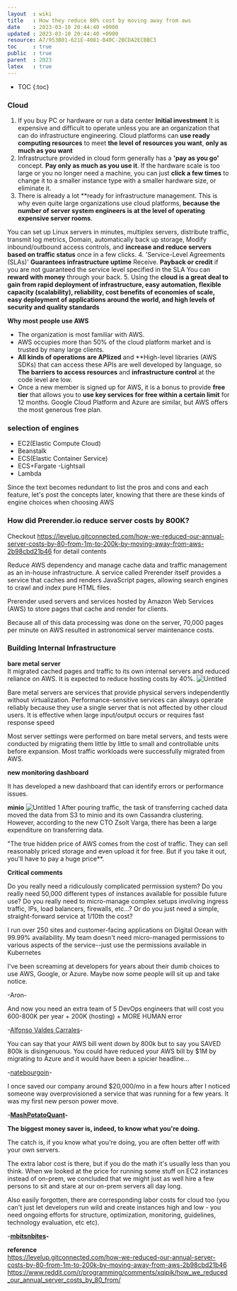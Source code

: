 ```yaml
---
layout  : wiki
title   : How they reduce 80% cost by moving away from aws
date    : 2023-03-10 20:44:40 +0900
updated : 2023-03-10 20:44:40 +0900
resource: A7/953B01-621E-4081-B40C-2BCDA2ECBBC3
toc     : true
public  : true
parent  : 2023
latex   : true
---
```

* TOC
  {:toc}

### **Cloud**
1. If you buy PC or hardware or run a data center **Initial investment** It is expensive and difficult to operate unless you are an organization that can do infrastructure engineering. Cloud platforms can **use ready computing resources** to meet **the level of resources you want**, **only as much as you want**
2. Infrastructure provided in cloud form generally has a **'pay as you go'** concept. **Pay only as much as you use it**. If the hardware scale is too large or you no longer need a machine, you can just **click a few times** to change it to a smaller instance type with a smaller hardware size, or eliminate it.
3. There is already a lot **ready for infrastructure management. This is why even quite large organizations use cloud platforms, **because the number of server system engineers is at the level of operating expensive server rooms**.

You can set up Linux servers in minutes, multiplex servers, distribute traffic, transmit log metrics, Domain, automatically back up storage, Modify inbound/outbound access controls, and **increase and reduce servers based on traffic status** once in a few clicks.
4. 'Service-Level Agreements (SLAs)' **Guarantees infrastructure uptime**
   Receive. **Payback or credit** if you are not guaranteed the service level specified in the SLA
   You can **reward with money** through your back.
5. Using the **cloud is a great deal to gain from rapid deployment of infrastructure, easy automation, flexible capacity (scalability), reliability, cost benefits of economies of scale, easy deployment of applications around the world, and high levels of security and quality standards**

**Why most people use AWS**

- The organization is most familiar with AWS.
- AWS occupies more than 50% of the cloud platform market and is trusted by many large clients.
- **All kinds of operations are APIized** and **High-level libraries (AWS SDKs) that can access these APIs are well developed by language, so **The barriers to access resources** and **infrastructure control** at the code level are low.
- Once a new member is signed up for AWS, it is a bonus to provide **free tier** that allows you to **use key services for free within a certain limit** for 12 months. Google Cloud Platform and Azure are similar, but AWS offers the most generous free plan.

### selection of engines

- EC2(Elastic Compute Cloud)
- Beanstalk
- ECS(Elastic Container Service)
- ECS+Fargate
  -Lightsail
- Lambda

Since the text becomes redundant to list the pros and cons and each feature, let's post the concepts later, knowing that there are these kinds of engine choices when choosing AWS

### How did Prerender.io reduce server costs by 800K?

Checkout https://levelup.gitconnected.com/how-we-reduced-our-annual-server-costs-by-80-from-1m-to-200k-by-moving-away-from-aws-2b98cbd21b46 for detail contents

Reduce AWS dependency and manage cache data and traffic management as an in-house infrastructure. A service called Prerender itself provides a service that caches and renders JavaScript pages, allowing search engines to crawl and index pure HTML files.

Prerender used servers and services hosted by Amazon Web Services (AWS) to store pages that cache and render for clients.

Because all of this data processing was done on the server, 70,000 pages per minute on AWS resulted in astronomical server maintenance costs.

### Building Internal Infrastructure

**bare metal server**  
It migrated cached pages and traffic to its own internal servers and reduced reliance on AWS. It is expected to reduce hosting costs by 40%.
![Untitled](https://user-images.githubusercontent.com/72185011/208582361-d146f9d3-d90a-43f0-aba7-e28d3fe9e39f.png)

Bare metal servers are services that provide physical servers independently without virtualization. Performance-sensitive services can always operate reliably because they use a single server that is not affected by other cloud users. It is effective when large input/output occurs or requires fast response speed

Most server settings were performed on bare metal servers, and tests were conducted by migrating them little by little to small and controllable units before expansion. Most traffic workloads were successfully migrated from AWS.

**new monitoring dashboard**

It has developed a new dashboard that can identify errors or performance issues.

**minio**
![Untitled 1](https://user-images.githubusercontent.com/72185011/208582475-0547c044-f84e-4142-8a3b-efdaaf93e7e1.png)
After pouring traffic, the task of transferring cached data moved the data from S3 to minio and its own Cassandra clustering. However, according to the new CTO Zsolt Varga, there has been a large expenditure on transferring data.

"The true hidden price of AWS comes from the cost of traffic. They can sell reasonably priced storage and even upload it for free. But if you take it out, you'll have to pay a huge price**.

**Critical comments**

Do you really need a ridiculously complicated permission system? Do you really need 50,000 different types of instances available for possible future use? Do you really need to micro-manage complex setups involving ingress traffic, IPs, load balancers, firewalls, etc...?
Or do you just need a simple, straight-forward service at 1/10th the cost?

I run over 250 sites and customer-facing applications on Digital Ocean with 99.99% availability. My team doesn't need micro-managed permissions to various aspects of the service--just use the permissions available in Kubernetes

I've been screaming at developers for years about their dumb choices to use AWS, Google, or Azure. Maybe now some people will sit up and take notice.

-Aron-

And now you need an extra team of 5 DevOps engineers that will cost you 600-800K per year + 200K (hosting) + MORE HUMAN error

-[Alfonso Valdes Carrales](https://medium.com/@ponchovaldescarrales?source=responses-----2b98cbd21b46----2----------------------------)-

You can say that your AWS bill went down by 800k but to say you SAVED 800k is disingenuous. You could have reduced your AWS bill by $1M by migrating to Azure and it would have been a spicier headline…

-[natebourgoin](https://medium.com/@natebourgoin?source=responses-----2b98cbd21b46----3----------------------------)-

I once saved our company around $20,000/mo in a few hours after I noticed someone way overprovisioned a service that was running for a few years. It was my first new person power move.

-**[MashPotatoQuant](https://www.reddit.com/user/MashPotatoQuant/)-**

**The biggest money saver is, indeed, to know what you're doing.**

The catch is, if you know what you're doing, you are often better off with your own servers.

The extra labor cost is there, but if you do the math it's usually less than you think. When we looked at the price for running some stuff on EC2 instances instead of on-prem, we concluded that we might just as well hire a few persons to sit and stare at our on-prem servers all day long.

Also easily forgotten, there are corresponding labor costs for cloud too (you can't just let developers run wild and create instances high and low - you need ongoing efforts for structure, optimization, monitoring, guidelines, technology evaluation, etc etc).

-**[mbitsnbites](https://www.reddit.com/user/mbitsnbites/)-**

**reference**  
https://levelup.gitconnected.com/how-we-reduced-our-annual-server-costs-by-80-from-1m-to-200k-by-moving-away-from-aws-2b98cbd21b46  
https://www.reddit.com/r/programming/comments/xqipik/how_we_reduced_our_annual_server_costs_by_80_from/